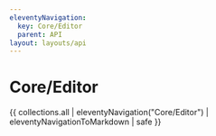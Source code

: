 ```yaml
---
eleventyNavigation:
  key: Core/Editor
  parent: API
layout: layouts/api
---
```

# Core/Editor

{{ collections.all | eleventyNavigation("Core/Editor") | eleventyNavigationToMarkdown | safe }}
